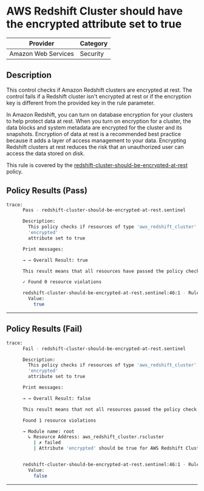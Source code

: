 # AWS Redshift Cluster should have the encrypted attribute set to true

| Provider            | Category  |
| ------------------- | --------  |
| Amazon Web Services |  Security |

## Description

This control checks if Amazon Redshift clusters are encrypted at rest. The control fails if a Redshift cluster isn't encrypted at rest or if the encryption key is different from the provided key in the rule parameter.

In Amazon Redshift, you can turn on database encryption for your clusters to help protect data at rest. When you turn on encryption for a cluster, the data blocks and system metadata are encrypted for the cluster and its snapshots. Encryption of data at rest is a recommended best practice because it adds a layer of access management to your data. Encrypting Redshift clusters at rest reduces the risk that an unauthorized user can access the data stored on disk.

This rule is covered by the [redshift-cluster-should-be-encrypted-at-rest](https://github.com/hashicorp/policy-library-FSBP-Policy-Set-for-AWS-Terraform/blob/main/policies/redshift/redshift-cluster-should-be-encrypted-at-rest.sentinel) policy.

## Policy Results (Pass)

```bash
trace:
      Pass - redshift-cluster-should-be-encrypted-at-rest.sentinel

      Description:
        This policy checks if resources of type 'aws_redshift_cluster' have the
        'encrypted'
        attribute set to true

      Print messages:

      → → Overall Result: true

      This result means that all resources have passed the policy check for the policy redshift-cluster-should-be-encrypted-at-rest.

      ✓ Found 0 resource violations

      redshift-cluster-should-be-encrypted-at-rest.sentinel:46:1 - Rule "main"
        Value:
          true
```

---

## Policy Results (Fail)

```bash
trace:
      Fail - redshift-cluster-should-be-encrypted-at-rest.sentinel

      Description:
        This policy checks if resources of type 'aws_redshift_cluster' have the
        'encrypted'
        attribute set to true

      Print messages:

      → → Overall Result: false

      This result means that not all resources passed the policy check and the protected behavior is not allowed for the policy redshift-cluster-should-be-encrypted-at-rest.

      Found 1 resource violations

      → Module name: root
        ↳ Resource Address: aws_redshift_cluster.rscluster
          | ✗ failed
          | Attribute 'encrypted' should be true for AWS Redshift Cluster. Refer to https://docs.aws.amazon.com/securityhub/latest/userguide/redshift-controls.html#redshift-10 for more details.


      redshift-cluster-should-be-encrypted-at-rest.sentinel:46:1 - Rule "main"
        Value:
          false
```

---
